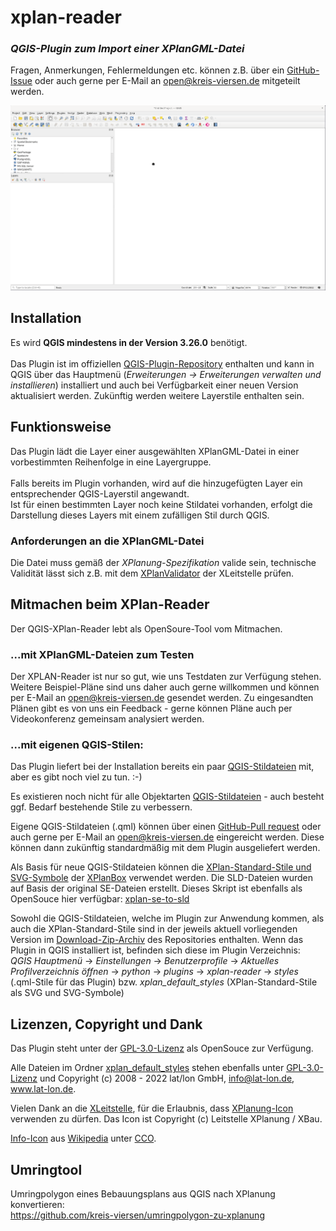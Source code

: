 # xplan-reader

### _QGIS-Plugin zum Import einer XPlanGML-Datei_

Fragen, Anmerkungen, Fehlermeldungen etc. können z.B. über ein [GitHub-Issue] oder auch gerne per E-Mail an [open@kreis-viersen.de] mitgeteilt werden.

<img src=./xplan-reader.gif>

## Installation

Es wird **QGIS mindestens in der Version 3.26.0** benötigt.<br><br>
Das Plugin ist im offiziellen [QGIS-Plugin-Repository] enthalten und kann in QGIS über das Hauptmenü (*Erweiterungen -> Erweiterungen verwalten und installieren*) installiert und auch bei Verfügbarkeit einer neuen Version aktualisiert werden. Zukünftig werden weitere Layerstile enthalten sein.

## Funktionsweise

Das Plugin lädt die Layer einer ausgewählten XPlanGML-Datei in einer vorbestimmten Reihenfolge in eine Layergruppe.<br><br>Falls bereits im Plugin vorhanden, wird auf die hinzugefügten Layer ein entsprechender QGIS-Layerstil angewandt. <br>Ist für einen bestimmten Layer noch keine Stildatei vorhanden, erfolgt die Darstellung dieses Layers mit einem zufälligen Stil durch QGIS.

### Anforderungen an die XPlanGML-Datei

Die Datei muss gemäß der _XPlanung-Spezifikation_ valide sein, technische Validität lässt sich z.B. mit dem [XPlanValidator] der XLeitstelle prüfen.

## Mitmachen beim XPlan-Reader

Der QGIS-XPlan-Reader lebt als OpenSoure-Tool vom Mitmachen. 

### ...mit XPlanGML-Dateien zum Testen

Der XPLAN-Reader ist nur so gut, wie uns Testdaten zur Verfügung stehen. Weitere Beispiel-Pläne sind uns daher auch gerne willkommen und können per E-Mail an [open@kreis-viersen.de] gesendet werden. Zu eingesandten Plänen gibt es von uns ein Feedback - gerne können Pläne auch per Videokonferenz gemeinsam analysiert werden.

### ...mit eigenen QGIS-Stilen:

Das Plugin liefert bei der Installation bereits ein paar [QGIS-Stildateien] mit, aber es gibt noch viel zu tun. :-)

Es existieren noch nicht für alle Objektarten [QGIS-Stildateien] - auch besteht ggf. Bedarf bestehende Stile zu verbessern.

Eigene QGIS-Stildateien (.qml) können über einen [GitHub-Pull request] oder auch gerne per E-Mail an [open@kreis-viersen.de] eingereicht werden. Diese können dann zukünftig standardmäßig mit dem Plugin ausgeliefert werden.

Als Basis für neue QGIS-Stildateien können die [XPlan-Standard-Stile und SVG-Symbole] der [XPlanBox] verwendet werden. Die SLD-Dateien wurden auf Basis der original SE-Dateien erstellt. Dieses Skript ist ebenfalls als OpenSouce hier verfügbar: [xplan-se-to-sld]

Sowohl die QGIS-Stildateien, welche im Plugin zur Anwendung kommen, als auch die XPlan-Standard-Stile sind in der jeweils aktuell vorliegenden Version im [Download-Zip-Archiv] des Repositories enthalten.
Wenn das Plugin in QGIS installiert ist, befinden sich diese im Plugin Verzeichnis:<br>
_QGIS Hauptmenü_ -> _Einstellungen_ -> _Benutzerprofile_ -> _Aktuelles Profilverzeichnis öffnen_ -> _python_ -> _plugins_ -> _xplan-reader_ -> _styles_ (.qml-Stile für das Plugin) bzw. _xplan_default_styles_ (XPlan-Standard-Stile als SVG und SVG-Symbole)

## Lizenzen, Copyright und Dank

Das Plugin steht unter der [GPL-3.0-Lizenz] als OpenSouce zur Verfügung.

Alle Dateien im Ordner [xplan_default_styles] stehen ebenfalls unter [GPL-3.0-Lizenz] und Copyright (c) 2008 - 2022 lat/lon GmbH, info@lat-lon.de, www.lat-lon.de.

Vielen Dank an die [XLeitstelle], für die Erlaubnis, dass [XPlanung-Icon] verwenden zu dürfen. Das Icon ist Copyright (c) Leitstelle XPlanung / XBau.

[Info-Icon] aus [Wikipedia] unter [CCO].

## Umringtool
Umringpolygon eines Bebauungsplans aus QGIS nach XPlanung konvertieren:<br>https://github.com/kreis-viersen/umringpolygon-zu-xplanung




[GitHub-Issue]: <https://github.com/kreis-viersen/xplan-reader/issues>
[open@kreis-viersen.de]: <mailto:open@kreis-viersen.de?subject=xplan-reader>
[QGIS-Plugin-Repository]: <https://plugins.qgis.org/plugins/xplan-reader/>
[XPlanValidator]: <https://www.xplanungsplattform.de/xplan-validator/>
[QGIS-Stildateien]: <https://github.com/kreis-viersen/xplan-reader/tree/main/styles>
[GitHub-Pull request]: <https://github.com/kreis-viersen/xplan-reader/pulls>
[XPlan-Standard-Stile und SVG-Symbole]: <https://github.com/kreis-viersen/xplan-reader/tree/main/xplan_default_styles>
[XPlanBox]: <https://gitlab.opencode.de/diplanung/ozgxplanung>
[xplan-se-to-sld]: <https://github.com/kreis-viersen/xplan-se-to-sld>
[Download-Zip-Archiv]: <https://github.com/kreis-viersen/xplan-reader/archive/refs/heads/main.zip>
[GPL-3.0-Lizenz]: https://github.com/kreis-viersen/xplan-reader/blob/main/LICENSE
[xplan_default_styles]: <https://github.com/kreis-viersen/xplan-reader/tree/main/xplan_default_styles>
[XLeitstelle]: <https://xleitstelle.de/leitstelle>
[XPlanung-Icon]: <https://github.com/kreis-viersen/xplan-reader/blob/main/xplan_reader_icon.png>
[Info-Icon]: <https://github.com/kreis-viersen/xplan-reader/blob/main/info_icon.png>
[Wikipedia]: <https://de.m.wikipedia.org/wiki/Datei:Info_icon-72a7cf.svg>
[CCO]: <https://creativecommons.org/publicdomain/zero/1.0/deed.en>
